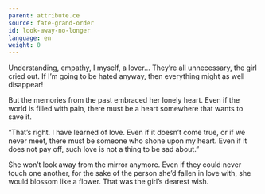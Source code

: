 ```yaml
---
parent: attribute.ce
source: fate-grand-order
id: look-away-no-longer
language: en
weight: 0
---
```


Understanding, empathy, I myself, a lover… They’re all unnecessary, the girl cried out.
If I’m going to be hated anyway, then everything might as well disappear!

But the memories from the past embraced her lonely heart.
Even if the world is filled with pain, there must be a heart somewhere that wants to save it.

“That’s right. I have learned of love.
Even if it doesn’t come true, or if we never meet, there must be someone who shone upon my heart.
Even if it does not pay off, such love is not a thing to be sad about.”

She won’t look away from the mirror anymore.
Even if they could never touch one another, for the sake of the person she’d fallen in love with, she would blossom like a flower. That was the girl’s dearest wish.
